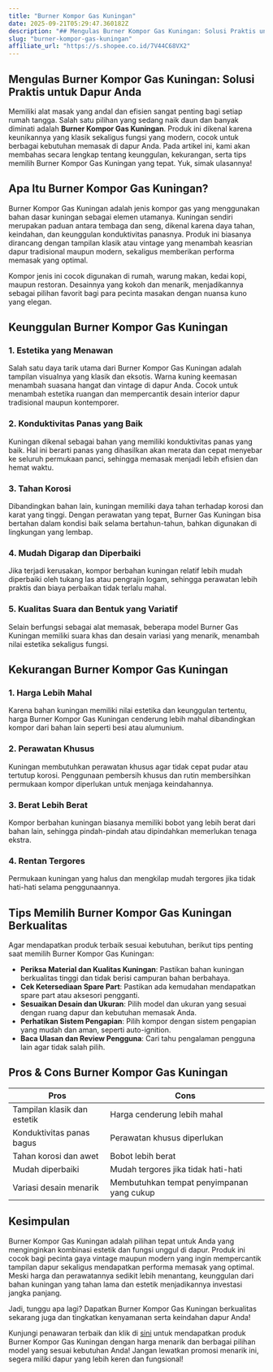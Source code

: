 ```yaml
---
title: "Burner Kompor Gas Kuningan"
date: 2025-09-21T05:29:47.360182Z
description: "## Mengulas Burner Kompor Gas Kuningan: Solusi Praktis untuk Dapur Anda..."
slug: "burner-kompor-gas-kuningan"
affiliate_url: "https://s.shopee.co.id/7V44C68VX2"
---
```

## Mengulas Burner Kompor Gas Kuningan: Solusi Praktis untuk Dapur Anda

Memiliki alat masak yang andal dan efisien sangat penting bagi setiap rumah tangga. Salah satu pilihan yang sedang naik daun dan banyak diminati adalah **Burner Kompor Gas Kuningan**. Produk ini dikenal karena keunikannya yang klasik sekaligus fungsi yang modern, cocok untuk berbagai kebutuhan memasak di dapur Anda. Pada artikel ini, kami akan membahas secara lengkap tentang keunggulan, kekurangan, serta tips memilih Burner Kompor Gas Kuningan yang tepat. Yuk, simak ulasannya!

## Apa Itu Burner Kompor Gas Kuningan?

Burner Kompor Gas Kuningan adalah jenis kompor gas yang menggunakan bahan dasar kuningan sebagai elemen utamanya. Kuningan sendiri merupakan paduan antara tembaga dan seng, dikenal karena daya tahan, keindahan, dan keunggulan konduktivitas panasnya. Produk ini biasanya dirancang dengan tampilan klasik atau vintage yang menambah keasrian dapur tradisional maupun modern, sekaligus memberikan performa memasak yang optimal.

Kompor jenis ini cocok digunakan di rumah, warung makan, kedai kopi, maupun restoran. Desainnya yang kokoh dan menarik, menjadikannya sebagai pilihan favorit bagi para pecinta masakan dengan nuansa kuno yang elegan.

## Keunggulan Burner Kompor Gas Kuningan

### 1. Estetika yang Menawan
Salah satu daya tarik utama dari Burner Kompor Gas Kuningan adalah tampilan visualnya yang klasik dan eksotis. Warna kuning keemasan menambah suasana hangat dan vintage di dapur Anda. Cocok untuk menambah estetika ruangan dan mempercantik desain interior dapur tradisional maupun kontemporer.

### 2. Konduktivitas Panas yang Baik
Kuningan dikenal sebagai bahan yang memiliki konduktivitas panas yang baik. Hal ini berarti panas yang dihasilkan akan merata dan cepat menyebar ke seluruh permukaan panci, sehingga memasak menjadi lebih efisien dan hemat waktu.

### 3. Tahan Korosi
Dibandingkan bahan lain, kuningan memiliki daya tahan terhadap korosi dan karat yang tinggi. Dengan perawatan yang tepat, Burner Gas Kuningan bisa bertahan dalam kondisi baik selama bertahun-tahun, bahkan digunakan di lingkungan yang lembap.

### 4. Mudah Digarap dan Diperbaiki
Jika terjadi kerusakan, kompor berbahan kuningan relatif lebih mudah diperbaiki oleh tukang las atau pengrajin logam, sehingga perawatan lebih praktis dan biaya perbaikan tidak terlalu mahal.

### 5. Kualitas Suara dan Bentuk yang Variatif
Selain berfungsi sebagai alat memasak, beberapa model Burner Gas Kuningan memiliki suara khas dan desain variasi yang menarik, menambah nilai estetika sekaligus fungsi.

## Kekurangan Burner Kompor Gas Kuningan

### 1. Harga Lebih Mahal
Karena bahan kuningan memiliki nilai estetika dan keunggulan tertentu, harga Burner Kompor Gas Kuningan cenderung lebih mahal dibandingkan kompor dari bahan lain seperti besi atau alumunium.

### 2. Perawatan Khusus
Kuningan membutuhkan perawatan khusus agar tidak cepat pudar atau tertutup korosi. Penggunaan pembersih khusus dan rutin membersihkan permukaan kompor diperlukan untuk menjaga keindahannya.

### 3. Berat Lebih Berat
Kompor berbahan kuningan biasanya memiliki bobot yang lebih berat dari bahan lain, sehingga pindah-pindah atau dipindahkan memerlukan tenaga ekstra.

### 4. Rentan Tergores
Permukaan kuningan yang halus dan mengkilap mudah tergores jika tidak hati-hati selama penggunaannya.

## Tips Memilih Burner Kompor Gas Kuningan Berkualitas

Agar mendapatkan produk terbaik sesuai kebutuhan, berikut tips penting saat memilih Burner Kompor Gas Kuningan:

- **Periksa Material dan Kualitas Kuningan**: Pastikan bahan kuningan berkualitas tinggi dan tidak berisi campuran bahan berbahaya.
- **Cek Ketersediaan Spare Part**: Pastikan ada kemudahan mendapatkan spare part atau aksesori pengganti.
- **Sesuaikan Desain dan Ukuran**: Pilih model dan ukuran yang sesuai dengan ruang dapur dan kebutuhan memasak Anda.
- **Perhatikan Sistem Pengapian**: Pilih kompor dengan sistem pengapian yang mudah dan aman, seperti auto-ignition.
- **Baca Ulasan dan Review Pengguna**: Cari tahu pengalaman pengguna lain agar tidak salah pilih.

## Pros & Cons Burner Kompor Gas Kuningan

| **Pros** | **Cons** |
|----------------------------|--------------------------------|
| Tampilan klasik dan estetik | Harga cenderung lebih mahal |
| Konduktivitas panas bagus | Perawatan khusus diperlukan |
| Tahan korosi dan awet | Bobot lebih berat |
| Mudah diperbaiki | Mudah tergores jika tidak hati-hati |
| Variasi desain menarik | Membutuhkan tempat penyimpanan yang cukup |

## Kesimpulan

Burner Kompor Gas Kuningan adalah pilihan tepat untuk Anda yang menginginkan kombinasi estetik dan fungsi unggul di dapur. Produk ini cocok bagi pecinta gaya vintage maupun modern yang ingin mempercantik tampilan dapur sekaligus mendapatkan performa memasak yang optimal. Meski harga dan perawatannya sedikit lebih menantang, keunggulan dari bahan kuningan yang tahan lama dan estetik menjadikannya investasi jangka panjang.

Jadi, tunggu apa lagi? Dapatkan Burner Kompor Gas Kuningan berkualitas sekarang juga dan tingkatkan kenyamanan serta keindahan dapur Anda!

Kunjungi penawaran terbaik dan klik di [sini](https://s.shopee.co.id/7V44C68VX2) untuk mendapatkan produk Burner Kompor Gas Kuningan dengan harga menarik dan berbagai pilihan model yang sesuai kebutuhan Anda! Jangan lewatkan promosi menarik ini, segera miliki dapur yang lebih keren dan fungsional!
